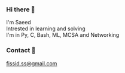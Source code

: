 ### Hi there 👋
 I'm Saeed <br>
 Intrested in learning and solving <br>
 I'm in Py, C, Bash, ML, MCSA and Networking

### Contact 💬
 fissid.ss@gmail.com

